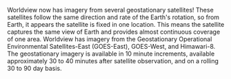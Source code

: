 Worldview now has imagery from several geostationary satellites! These satellites follow the same direction and rate of the Earth's rotation, so from Earth, it appears the satellite is fixed in one location. This means the satellite captures the same view of Earth and provides almost continuous coverage of one area. Worldview has imagery from the Geostationary Operational Environmental Satellites-East (GOES-East), GOES-West, and Himawari-8. The geostationary imagery is available in 10 minute increments, available approximately 30 to 40 minutes after satellite observation, and on a rolling 30 to 90 day basis.
